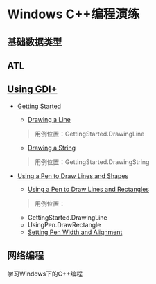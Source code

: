 # Windows C++编程演练

## 基础数据类型

## ATL

## [Using GDI+](https://docs.microsoft.com/en-us/windows/desktop/gdiplus/-gdiplus-using-gdi--use)
- [Getting Started](https://docs.microsoft.com/en-us/windows/desktop/gdiplus/-gdiplus-getting-started-use)
  - [Drawing a Line](https://docs.microsoft.com/en-us/windows/desktop/gdiplus/-gdiplus-drawing-a-line-use)
  > 用例位置：GettingStarted.DrawingLine
  - [Drawing a String](https://docs.microsoft.com/en-us/windows/desktop/gdiplus/-gdiplus-drawing-a-string-use)
  > 用例位置：GettingStarted.DrawingString

- [Using a Pen to Draw Lines and Shapes](https://docs.microsoft.com/en-us/windows/desktop/gdiplus/-gdiplus-using-a-pen-to-draw-lines-and-shapes-use)
  - [Using a Pen to Draw Lines and Rectangles](https://docs.microsoft.com/en-us/windows/desktop/gdiplus/-gdiplus-using-a-pen-to-draw-lines-and-rectangles-use)
  > 用例位置：
    - GettingStarted.DrawingLine
    - UsingPen.DrawRectangle
  - [Setting Pen Width and Alignment](https://docs.microsoft.com/en-us/windows/desktop/gdiplus/-gdiplus-setting-pen-width-and-alignment-use)

## 网络编程
学习Windows下的C++编程
